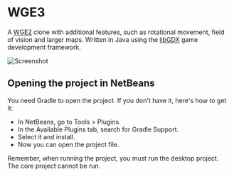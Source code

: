 # WGE3
A [WGE2](http://arisuonpaa.com/veryold/wge2.php) clone with additional features, such as rotational movement, field of vision and larger maps. Written in Java using the [libGDX](http://libgdx.badlogicgames.com/) game development framework.

![Screenshot](https://raw.githubusercontent.com/emlai/wge3/lighting/core/assets/screenshots/screenshot1.png)

## Opening the project in NetBeans
You need Gradle to open the project. If you don't have it, here's how to get it:
- In NetBeans, go to Tools > Plugins.
- In the Available Plugins tab, search for Gradle Support.
- Select it and install.
- Now you can open the project file.

Remember, when running the project, you must run the desktop project. The core project cannot be run.
